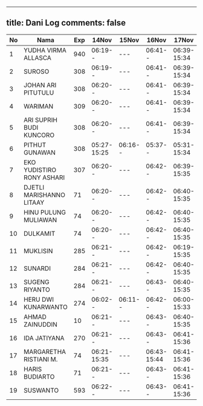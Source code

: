 
---
title: Dani Log
comments: false
---

| No | Nama | Exp | 14Nov | 15Nov | 16Nov | 17Nov | 18Nov | 21Nov | 22Nov | 23Nov |
|-----|-----|-----|-----|-----|-----|-----|-----|-----|-----|-----|
| 1 | YUDHA VIRMA ALLASCA | 940 | 06:19-- | --- | 06:41-- | 06:39-15:34 | 05:17-- | 05:21-- | 05:15-- | 05:09-- |
| 2 | SUROSO | 308 | 06:19-- | --- | 06:41-- | 06:39-15:34 | 05:17-- | 05:21-- | 05:15-- | 05:09-- |
| 3 | JOHAN ARI PITUTULU | 308 | 06:20-- | --- | 06:41-- | 06:39-15:34 | 05:17-- | 05:21-- | 05:15-- | 05:09-- |
| 4 | WARIMAN | 309 | 06:20-- | --- | 06:41-- | 06:39-15:34 | 05:17-- | 05:22-- | 05:16-- | 05:09-- |
| 5 | ARI SUPRIH BUDI KUNCORO | 308 | 06:20-- | --- | 06:41-- | 06:39-15:34 | 05:17-- | 05:22-- | 05:16-- | 05:10-- |
| 6 | PITHUT GUNAWAN | 308 | 05:27-15:25 | 06:16-- | 05:37-- | 05:31-15:34 | 05:18-- | 05:22-- | 05:16-- | 05:10-- |
| 7 | EKO YUDISTIRO RONY ASHARI | 307 | 06:20-- | --- | 06:42-- | 06:39-15:35 | 05:18-- | 05:22-- | 05:16-- | 05:10-- |
| 8 | DJETLI MARISHANNO LITAAY | 71 | 06:20-- | --- | 06:42-- | 06:40-15:35 | 05:18-- | 05:22-- | 05:16-- | 05:10-- |
| 9 | HINU PULUNG MULIAWAN | 74 | 06:20-- | --- | 06:42-- | 06:40-15:35 | 05:18-- | 05:22-- | 05:16-- | 05:10-- |
| 10 | DULKAMIT | 74 | 06:20-- | --- | 06:42-- | 06:40-15:35 | 05:18-- | 05:22-- | 05:16-- | 05:10-- |
| 11 | MUKLISIN | 285 | 06:21-- | --- | 06:42-- | 06:19-15:35 | 05:18-- | 05:23-- | 05:16-- | 05:10-- |
| 12 | SUNARDI | 284 | 06:21-- | --- | 06:42-- | 06:40-15:35 | 05:18-- | 05:23-- | 05:17-- | 05:10-- |
| 13 | SUGENG RIYANTO | 284 | 06:21-- | --- | 06:43-- | 06:40-15:35 | 05:18-- | 05:23-- | 05:17-- | 05:11-- |
| 14 | HERU DWI KUNARWANTO | 274 | 06:02-- | 06:11-- | 06:42-- | 06:00-15:33 | 05:19-15:50 | 05:23-15:41 | 05:17-15:52 | 05:11-15:48 |
| 15 | AHMAD ZAINUDDIN | 10 | 06:21-- | --- | 06:43-- | 06:40-15:35 | 05:19-- | 05:23-- | 05:17-16:45 | 05:11-- |
| 16 | IDA JATIYANA | 270 | 06:21-- | --- | 06:43-- | 06:41-15:36 | 05:19-- | 05:23-- | 05:17-- | 05:11-- |
| 17 | MARGARETHA RISTIANI M. | 74 | 06:21-15:35 | --- | 06:43-15:44 | 06:41-15:36 | 05:19-16:20 | 05:23-- | 05:17-- | 05:11-15:40 |
| 18 | HARIS BUDIARTO | 71 | 06:21-- | --- | 06:43-- | 06:41-15:36 | 05:19-- | 05:23-- | 05:17-- | 05:11-- |
| 19 | SUSWANTO | 593 | 06:22-- | --- | 06:43-- | 06:41-15:36 | 05:19-- | 05:24-- | 05:17-- | 05:11-- |
